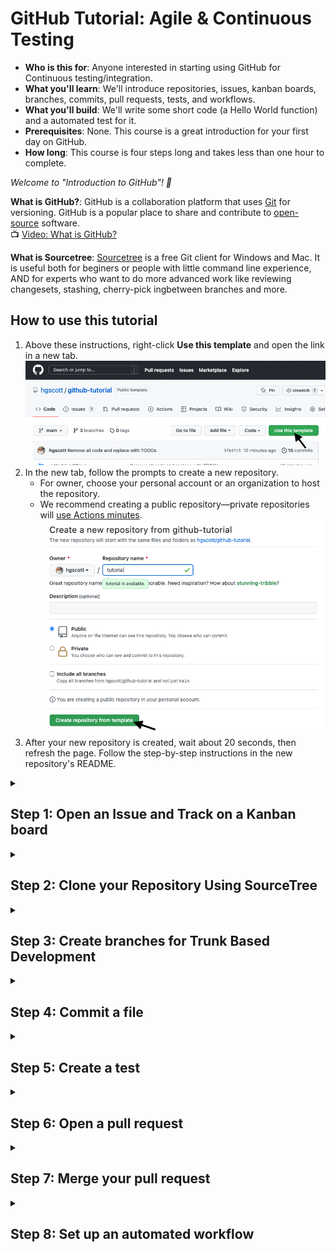 # GitHub Tutorial: Agile & Continuous Testing

- **Who is this for**: Anyone interested in starting using GitHub for Continuous testing/integration.
- **What you'll learn**: We'll introduce repositories, issues, kanban boards, branches, commits, pull requests, tests, and workflows.
- **What you'll build**: We'll write some short code (a Hello World function) and a automated test for it.
- **Prerequisites**: None. This course is a great introduction for your first day on GitHub.
- **How long**: This course is four steps long and takes less than one hour to complete.

_Welcome to "Introduction to GitHub"! :wave:_

**What is GitHub?**: GitHub is a collaboration platform that uses [Git](https://docs.github.com/get-started/quickstart/github-glossary#git) for versioning. GitHub is a popular place to share and contribute to [open-source](https://docs.github.com/get-started/quickstart/github-glossary#open-source) software.
<br>:tv: [Video: What is GitHub?](https://www.youtube.com/watch?v=w3jLJU7DT5E)

**What is Sourcetree**: [Sourcetree](https://www.sourcetreeapp.com/) is a free Git client for Windows and Mac. It is useful both for beginers or people with little command line experience, AND for experts who want to do more advanced work like reviewing changesets, stashing, cherry-pick ingbetween branches and more.

## How to use this tutorial

1. Above these instructions, right-click **Use this template** and open the link in a new tab.
   ![Use this template](imgs/use-this-template.png)
2. In the new tab, follow the prompts to create a new repository.
   - For owner, choose your personal account or an organization to host the repository.
   - We recommend creating a public repository—private repositories will [use Actions minutes](https://docs.github.com/en/billing/managing-billing-for-github-actions/about-billing-for-github-actions).
   ![Create a new repository](imgs/create-repository.png)
3. After your new repository is created, wait about 20 seconds, then refresh the page. Follow the step-by-step instructions in the new repository's README.

<details id=1>
<summary><h2>Step 1: Open an Issue and Track on a Kanban board</h2></summary>

**Issues** let you track your work on GitHub, and are useful for discussing specific details of a project such as bug reports, planned improvements and feedback.

Let's open some issues about the work we are going to do today.

1. On GitHub.com, navigate to the main page of the repository.
2. Under your repository name, click Issues.
![Click the issue button](imgs/issues-button.png)
3. Click New issue.
![New issue button](imgs/new-issue.png)
4. Type a title and description for your issue. We will title our first issue "Write function that says hello to a given name".
![Issue name](imgs/make-issue.png)
5. When you're finished, click Submit new issue.
![Issue name](imgs/submit-issue.png)

Repeat that process to create the following issues:
* Test the hello function
* Automatically build and test code

After that you will see all of your issues listed on the issue page.
![Issue name](imgs/all-issues.png)

Another way to track your issues is by using **Projects**. A project is an adaptable spreadsheet that integrates with your issues and pull requests on GitHub to help you plan and track your work effectively. 

We'll make a project for our work:

1. In the top right corner of GitHub.com, click your profile photo, then click Your project.
![Image](imgs/your-projects.png)
3. Click New project.
![Image](imgs/new-project.png)
4. When prompted to select a template, click Board, under Start from Scratch. Then, click Create.
![Image](imgs/create-board.png)

The board view of the project is essentially a **Kanban board**.

A kanban board is an agile project management tool designed to help visualize work, limit work-in-progress, and maximize efficiency (or flow). It typically has the columns "To Do", "In Progress", and "Done", but you can have any columns that fit your workflow.

We can add the issues we have already created to the board by:
1. Clicking the "Add Item" button at the bottom of the Todo column
![Image](imgs/add-item.png)
2. Searching for your repository using the `#` key.
![Image](imgs/search-repository.png)
3. Click on the individual issues you have made in the repository to add them to the board.
![Image](imgs/add-issues.png)
4. We can see that all of our issues remain to be done, by looking at the board.
![Image](imgs/board-300.png)

</details>

<details id=2>
<summary><h2>Step 2: Clone your Repository Using SourceTree</h2></summary>
**What is a repository?**: A [repository](https://docs.github.com/get-started/quickstart/github-glossary#repository) is a project containing files and folders. A repository tracks versions of files and folders.
<br>:tv: [Video: Exploring a repository](https://www.youtube.com/watch?v=R8OAwrcMlRw)

1. From SourceTree, click Remote. All of your remote projects display.
2. Click Clone next to the repository you wish to clone locally.
![Image](imgs/sourcetree-clone.png)
3. From the Clone a repository window, click Clone. Click Local to see a list of your cloned repositories. 
![Image](imgs/clone.png)
</details>

<details id=3>
<summary><h2>Step 3: Create branches for Trunk Based Development</h2></summary>

### :keyboard: Activity: Your first branch with Sourcetree

**What is a branch?**: A [branch](https://docs.github.com/en/get-started/quickstart/github-glossary#branch) is a parallel version of your repository. By default, your repository has one branch named `main` and it is considered to be the definitive branch. You can create additional branches off of `main` in your repository. You can use branches to have different versions of a project at one time.

On additional branches, you can make edits without impacting the `main` version. Branches allow you to separate your work from the `main` branch. In other words, everyone's work is safe while you contribute.
<br>:tv: [Video: Branches](https://www.youtube.com/watch?v=xgQmu81G1yY)

**What is Trunk-Based Development?** [Trunk Based Development]() is a branching model, where developers collaborate on code in a single branch called ‘trunk’ (or on their short lived feature branches). You should resist any pressure to create other long-lived development branches by employing documented techniques. You avoid merge hell, do not break the build, and live happily ever after. ![Trunk Based Dev Diagram](https://trunkbaseddevelopment.com/trunk1c.png)

Instead of a single main branch, we will use two branches to record the history of the project. The main branch stores the official release history, and the develop branch serves as an integration branch for features. It's also convenient to tag all commits in the main branch with a version number.

The first step is to complement the default main with a develop branch. A simple way to do this to create empty develop branch locally and push it to the server.

1. From Sourcetree, click the Branch button.
![Image](imgs/click-branch.png)
2. From the New Branch field, enter a name for your branch- we'll call this one "develop".
![Image](imgs/name-develop.png)
3. Click Create Branch.

_You created a branch! :tada:_

Now, do the same for a feature branch, we'll call "hello".
![Image](imgs/click-branch-2.png)
![Image](imgs/name-hello.png)

Now you are all set to start developing!

</details>

<details id=4>
<summary><h2>Step 4: Commit a file</h2></summary>

Now that you are on your feature branch, you can edit your project without changing the `main` branch. It’s time to create a file and make your first commit!

First, we will claim a task on the Kanban board, by moving a task from the Todo column to the In Progress column.
![Image](imgs/board-210.png)

**What is a commit?**: A [commit](https://docs.github.com/pull-requests/committing-changes-to-your-project/creating-and-editing-commits/about-commits) is a set of changes to the files and folders in your project. A commit exists in a branch.

### :keyboard: Activity: Your first commit

The following steps will guide you through the process of committing a change on GitHub using Sourcetree. Committing a change requires first adding a new file to your new branch. 

1. In your favorite IDE, make sure you're on your new branch `hello`.
![Image](imgs/vscode.png)
2. Open the file called `hello.py` in the directory `hello`.
![Image](imgs/hello-todo.png)
3. In your IDE, copy the following content to your file:
   ```
   def hello(name: str):
        return 'Hello, ' + name + '!'
   ```
4. Open the History view in SourceTree and notice that your repository now has uncommitted changes.
![Image](imgs/history.png)
5. Open the File Status view, and click the check mark next to `Unstaged Files` to stage all of your changes.
![Image](imgs/unstaged-changes.png)
6. In the message box, enter a commit message.
![Image](imgs/commit-msg.png)
7. Click the Commit button under the box. From Sourcetree's History, you'll see that the file has been updated on your new branch.
8. Click the Push button to push your new branch to the repository.
![Image](imgs/push.png)
9. Under the Push? column from the dialog box that appears, select your new branches to indicate that you are pushing that branch to origin and click OK.
![Image](imgs/remote-branches.png)

Now that we are doen with that task, we will move the task from In Progress to Done and close the issue.
![Image](imgs/click-branch.png)
</details>

<details id=5>
<summary><h2>Step 5: Create a test</h2></summary>

The next task we will tackle is the task for testing our function, so we will move that task from Todo to In Progress.
![Image](imgs/board-111.png)

**What is unittest?**: The unittest module provides a rich set of tools for constructing and running tests. It supports test automation, sharing of setup and shutdown code for tests, aggregation of tests into collections, and independence of the tests from the reporting framework.

In the `test` directory, there is a file called `test_hello.py` we will add 2 tests to the `TestHello` class.

1. The first test passes a name to the function and checks that the output is as expected.
   1. We'll call this function 'test_hello_name` by typing:
   ```
   def test_hello_name(self):
   ```
   2. Inside that test function, call our `hello` function with a name and check that the output is as excped with `assertEqual`. For example, to test teh name "John" we would write:
   ```
       self.assertEqual(hello.hello('John'), 'Hello, John!')
   ```
2. We can run the tests directly in our IDE to check that our tests are passing. 
   1. To set up tests in VSCode:
      1. Click the beaker in the the left side bar.
      ![Image](imgs/click-beaker.png)
      2. Then click "Configure Python Tests"
      ![Image](imgs/configure-tests.png)
      3. We'll select `unittest` as the testing framework
      ![Image](imgs/select-unittest.png)
      4. Select `test` as the durectory containing the tests
      ![Image](imgs/pick-test-dir.png)
      5. And select `test_*.py` as the pattern
      ![Image](imgs/pick-test-pattern.png)
   2. We should now see the name of our test nested under the class, file, and directory
   ![Image](imgs/test-lsit.png)
   3. We can run our one specific test by clicking on the "play" button next to its name
   ![Image](imgs/run-test_hello.png)
   4. Or we can run all of our tests (in this case that is the same thing),, by clicking on the "play" button at the top of the menu (on the test directory)
   ![Image](imgs/run-all-tests.png)
2. We can also test that the function fails when we want it to. Now, we will create a test that passes an integer instead of a string as the name, so we would expect the fucntion to raise a TypeError.
   1. We'll call this function `test_integer`:
   ```
   def test_integer(self):
   ```
   2. We will tell the test to expect a Type error with the line
   ```
       with self.assertRaises(TypeError):
   ```
   3. Then inside of that `with` statement, run the function with an integer:
   ```
          hello.hello(123)
   ```
3. We can now rerun all of the tests in the `test` durectory and check that our new `test_integer` test passing:
   1. Click on the play button by `test`
   ![Image](imgs/new-test.png)
   2. The green checkmarks next to all the test names means that everything is passing
   ![Image](imgs/passing.png)
4. Now commit and push these changes to the repositry using SourceTree.
![Image](imgs/push-2.png)
![Image](imgs/remote-branches-2.png)

Now that we have finished this task, we will make the task on the kanban board from In Progress to Done.
![Image](imgs/board-102.png)

</details>

<details id=6>
<summary><h2>Step 6: Open a pull request</h2></summary>

_Nice work making those commits :sparkles:_

Now that you’ve created a commit, it’s time to share your proposed change through a pull request!

**What is a pull request?**: Collaboration happens on a pull request. The pull request shows the changes in your branch to other people. This pull request is going to keep the changes you just made on your branch and propose applying them to the `develop` branch.
<br>:tv: [Video: Introduction to pull requests](https://youtu.be/kJr-PIfLDl4)

### :keyboard: Activity: Create a pull request

1. You may have noticed after your commit that a message displayed indicating your recent push to your branch and providing a button that says **Compare & pull request**.

![Image](imgs/compare-and-pull.png)

2. Click **Compare & pull request**.
3. In the **base:** dropdown, make sure **develop** is selected.
4. Select the **compare:** dropdown, and click `hello`. <br>
5. Title the pull request to something meaningful, such as "Write and test Hello function"
![Image](imgs/create-pull.png)
7. The next field helps you provide a description of the changes you made. Feel free to add a description of what you’ve accomplished so far. As a reminder, you have: created two brances, added a function to the `hello` module, and tested that function! <br>
6. Click **Create pull request**.
7. On the new pull request page you will see the information you just provided along with the commits you made and a diff of the files you edited.

</details>

<details id=7>
<summary><h2>Step 7: Merge your pull request</h2></summary>

_Nicely done friend! :sunglasses:_

You successfully created a pull request. You can now merge your pull request.

**What is a _merge_**: A [merge](https://docs.github.com/en/get-started/quickstart/github-glossary#merge) adds the changes in your pull request and branch into the `main` branch.
<br>:tv: [Video: Understanding the GitHub flow](https://www.youtube.com/watch?v=PBI2Rz-ZOxU)
### :keyboard: Activity: Merge the pull request

1. Click **Merge pull request**.
2. Click **Confirm merge**.
![Image](imgs/confirm-merge.png)
3. Once your branch has been merged, you don't need it anymore. To delete this branch, click **Delete branch**.<br>
![Image](imgs/delete-branch.png)
4. Back in Sourcetree check out the `develop` branch by right-clicking on it and selecting "Checkout develop"
![Image](imgs/checkout-develop.png)
5. You can pull the merged changes by clicking pull, and when prompted, confirm.
![Image](imgs/pull-develop.png)
6. You can now see on the diagram that the hello branch came off of the develop branch and went back into it.
![Image](imgs/history-3.png)
7. Since it is fully merged, it is safe to delete the `hello` branch. To do this, right click on `hello` under `Branches` and select `Delete hello`.
![Image](imgs/delete-hello.png)
8. when prompted, say OK.
![Image](imgs/confirm-delete.png)

</details>

<details id=8>
<summary><h2>Step 8: Set up an automated workflow</h2></summary>

**GitHub Actions** is a continuous integration and continuous delivery (CI/CD) platform that allows you to automate your build, test, and deployment pipeline. You can create workflows that build and test every pull request to your repository, or deploy merged pull requests to production.

You can configure a GitHub Actions *workflow* to be triggered when an *event* occurs in your repository, such as a pull request being opened or an issue being created. Your workflow contains one or more *jobs* which can run in sequential order or in parallel. Each job will run inside its own virtual machine runner, or inside a container, and has one or more steps that either run a script that you define or run an action, which is a reusable extension that can simplify your workflow.

We will create a workflow to run our tests every time you push to a branch, and every time you open a pull request. This will let you know if any changes have broken your code unexpectedly, and if your code is safe to merge into the development branch.

To claim this task, move the final issue on the kanban chart from Todo to In Progress.
![Image](imgs/branch-012.png)

1. In Sourcertree, make a new feature branch for setting up the action, called `action`.
![Image](imgs/action-branch.png)
2. In your IDE, open the file `.github/workflows/python-package.yml`.
3. Replace the TODO with the following lines:
```
name: Python package

on:
  push:
  pull_request:

jobs:
  build:

    runs-on: ubuntu-latest
    strategy:
      fail-fast: false
      matrix:
        python-version: ["3.8", "3.9", "3.10"]

    steps:
    - uses: actions/checkout@v2
    - name: Set up Python ${{ matrix.python-version }}
      uses: actions/setup-python@v2
      with:
        python-version: ${{ matrix.python-version }}
    - name: Install dependencies
      run: |
        python -m pip install --upgrade pip
        python -m pip install flake8 pytest
        if [ -f requirements.txt ]; then pip install -r requirements.txt; fi
    - name: Lint with flake8
      run: |
        # stop the build if there are Python syntax errors or undefined names
        flake8 . --count --select=E9,F63,F7,F82 --show-source --statistics
        # exit-zero treats all errors as warnings. The GitHub editor is 127 chars wide
        flake8 . --count --exit-zero --max-complexity=10 --max-line-length=127 --statistics
    - name: Test with pytest
      run: |
        pip install .
        pytest
   ```
   We'll know go thorugh what each oth these lines do.
   1. Define the name of the workflow as it will appear in the "Actions" tab of the GitHub repository.
   ```
   name: Python package
   ```
   2. Specify the trigger(s) for the action. This example used the `push` and `pull_request` event, so a workflow run is triggered every time someone pushes a change to the repository (on any branch) or opens a pull a request.
   ```
   on:
     push:
     pull_request:
   ```
   3. Group together all the jobs that run in the workflow.
   ```
   jobs:
   ```
   4. Define a job named `build`.
   ```
     build:
   ```
   5. Define the type of machine to run the job on. Here we will use a GitHub-hosted runner, specifically a virtual machine of the latest version of Ubuntu Linux.
   ```
         runs-on: ubuntu-latest
         strategy:
   ```
   6. You can control how job failures are handled with jobs. If `fail-fast` is set to `true`, GitHub will cancel all in-progress and queued jobs in the matrix if any job in the matrix fails, which is the default. Here we will set it to false so that all jobs run regardless if one fails.
   ```
         fail-fast: false
   ```
   7. We will test our code on multiple python versions, listed here.
   ```
         matrix:
            python-version: ["3.8", "3.9", "3.10"]
   ```
   8. Group together all the steps that run in the `build` job. Each item nested under this section is a separate action or shell script.
   ```
         steps:
   ```
   9. The `uses` keyword specifies that this step will run `v3` of the `actions/checkout` action. This is an action that checks out your repository onto the runner, allowing you to run scripts or other actions against your code (such as build and test tools). You should use the checkout action any time your workflow will run against the repository's code.
   ```
         - uses: actions/checkout@v2
   ```
   10. This step uses the `actions/setup-python@v2` action to install the specified version of python.
   ```
         - name: Set up Python ${{ matrix.python-version }}
           uses: actions/setup-python@v2
           with:
              python-version: ${{ matrix.python-version }}
   ```
   11. The `run` keywork tells the job to execute a command on the runner. In this case you are using python to pip install the tools you need to run the workflow.
   ```
         - name: Install dependencies
         run: |
            python -m pip install --upgrade pip
            python -m pip install flake8 pytest
            if [ -f requirements.txt ]; then pip install -r requirements.txt; fi
   ```
   12. Here, the `run` keyword is using flake8 to lint the code.
   ```
            - name: Lint with flake8
            run: |
               # stop the build if there are Python syntax errors or undefined names
               flake8 . --count --select=E9,F63,F7,F82 --show-source --statistics
               # exit-zero treats all errors as warnings. The GitHub editor is 127 chars wide
               flake8 . --count --exit-zero --max-complexity=10 --max-line-length=127 --statistics
   ```
   13. Here the `run` keyword installs the code we wrote (in the hellofolder) and uses pytest to run the tests in our test folder.
            - name: Test with pytest
            run: |
               pip install .
               pytest
```
4. Commit these changes and push them to your GitHub repository.
![Image](imgs/commit-workflow.png)
![Image](imgs/push-action.png)
5. We can view the activity for a workflow run on the GitHub website.
   1. Under the repository name, click Actions.
   ![Image](imgs/actions-tab.png)
   2. Here we have only a single workflow, but if you had multiple, you could click on the name of the workflow you are interested in in the left sidebar to see only those results.
   ![Image](imgs/select-workflow.png)
   3. To get more details on a single workflow run, click on the name of the event that triggered the workflow.
   ![Image](imgs/select-run.png)
   4. From there, you can look at individual jobs, and their console output.
   ![Image](imgs/run-output.png)
   ![Image](imgs/console-output.png)
6. Finally, when we open a pull request to merge this code we can check that all tests are passing before merging.
![Image](imgs/merge-tests.png)

</details>
